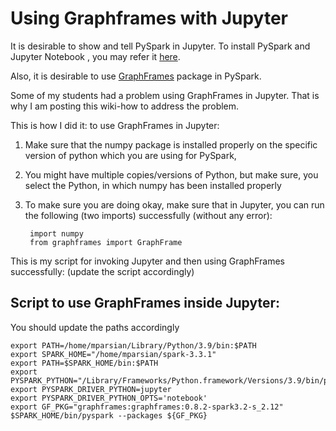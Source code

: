 # Using Graphframes with Jupyter

It is desirable to show and tell PySpark in Jupyter.
To  install PySpark and Jupyter Notebook , you may
refer it [here](https://www.sicara.fr/blog-technique/2017-05-02-get-started-pyspark-jupyter-notebook-3-minutes).

Also, it is desirable to use [GraphFrames](https://graphframes.github.io/graphframes/docs/_site/index.html) 
package in PySpark. 

Some of my students had a problem using GraphFrames in Jupyter.
That is why I am posting this wiki-how to address the problem.


This is how I did it: to use GraphFrames in Jupyter:

1. Make sure that the numpy package is installed
   properly on the specific version of python which
   you are using for PySpark,
   
2. You might have multiple copies/versions of Python,
   but make sure, you select the Python, in which numpy
   has been installed properly
   
3. To make sure you are doing okay, make sure that in
   Jupyter, you can run the following (two imports)
   successfully (without any error):

		import numpy
		from graphframes import GraphFrame


This is my script for invoking Jupyter and then using GraphFrames successfully:
(update the script accordingly)

##  Script to use GraphFrames inside Jupyter:
You should update the paths accordingly

	export PATH=/home/mparsian/Library/Python/3.9/bin:$PATH
	export SPARK_HOME="/home/mparsian/spark-3.3.1"
	export PATH=$SPARK_HOME/bin:$PATH
	export PYSPARK_PYTHON="/Library/Frameworks/Python.framework/Versions/3.9/bin/python3"
	export PYSPARK_DRIVER_PYTHON=jupyter
	export PYSPARK_DRIVER_PYTHON_OPTS='notebook'
	export GF_PKG="graphframes:graphframes:0.8.2-spark3.2-s_2.12"
	$SPARK_HOME/bin/pyspark --packages ${GF_PKG}

